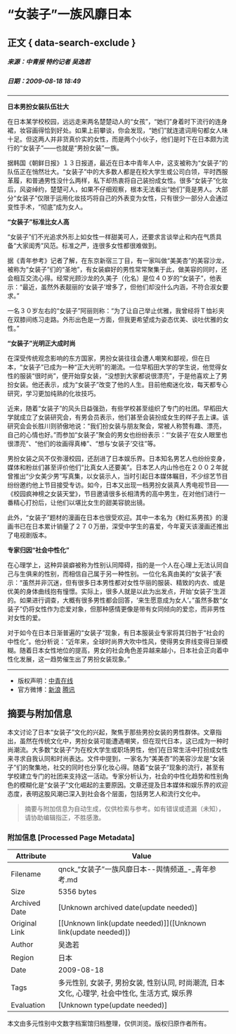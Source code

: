# “女装子”一族风靡日本

## 正文 { data-search-exclude }


##### 来源：中青报 特约记者 吴逸若  
##### 日期：2009-08-18 18:49  

---

**日本男扮女装队伍壮大**

在日本某学校校园，远远走来两名楚楚动人的“女孩”，“她们”身着时下流行的连身裙，妆容画得恰到好处。如果上前攀谈，你会发现，“她们”就连遣词用句都女人味十足。但这两人并非货真价实的女性，而是两个小伙子，他们是时下在日本颇为流行的“女装子”——也就是“男扮女装”一族。

据韩国《朝鲜日报》１３日报道，最近在日本中青年人中，这支被称为“女装子”的队伍正在悄然壮大。“女装子”中的大多数人都是在校大学生或公司白领，平时西服革履，和普通男性没什么两样，私下却热衷将自己装扮成女性。很多“女装子”化妆后，风姿绰约，楚楚可人，如果不仔细观察，根本无法看出“她们”竟是男人。大部分“女装子”仅限于运用化妆技巧将自己的外表变为女性，只有很少一部分人会通过变性手术，“彻底”成为女人。

**“女装子”标准比女人高**

“女装子”们不光追求外形上如女性一样甜美可人，还要求言谈举止和内在气质具备“大家闺秀”风范。标准之严，连很多女性都很难做到。

据《青年参考》记者了解，在东京新宿三丁目，有一家叫做“美美杏”的美容沙龙，被称为“女装子”们的“圣地”，有女装癖好的男性常常聚集于此，做美容的同时，还会相互交流心得。经常光顾沙龙的久美子（化名）是位４０岁的“女装子”，他表示：“最近，虽然外表靓丽的‘女装子’增多了，但他们却没什么内涵，不符合淑女要求。”

一名３０岁左右的“女装子”阿丽则称：“为了让自己举止优雅，我曾经将Ｔ恤衫夹在双膝间练习走路。外形出色是一方面，但我更希望成为姿态优美、谈吐优雅的女性。”

**“女装子”光明正大成时尚**

在深受传统观念影响的东方国家，男扮女装往往会遭人嘲笑和鄙视，但在日本，“女装子”已成为一种“正大光明”的潮流。一位早稻田大学的学生说，他觉得女性的服装“很时尚”，便开始穿女装，“没想到大家都说很漂亮”，于是他喜欢上了男扮女装。他还表示，成为“女装子”改变了他的人生。目前他痴迷化妆，每天都专心研究，学习更加纯熟的化妆技巧。

近来，随着“女装子”的风头日益强劲，有些学校甚至组织了专门的社团。早稻田大学就成立了女装研究会，有男会员表示，他们甚至会装扮成女生的样子去上课。该研究会会长胜川则骄傲地说：“我们扮女装与朋友聚会，常被人称赞有趣、漂亮，自己的心情也好。”而参加“女装子”聚会的男女也纷纷表示：“‘女装子’在女人眼里也很漂亮”、“他们的妆画得真棒”、“想与‘女装子’交往”等。

男扮女装之风不仅弥漫校园，还刮进了日本娱乐界。日本知名男艺人也纷纷变身，媒体和粉丝们甚至评价他们“比真女人还要美”。日本艺人内山怜也在２００２年就曾推出“少女美少男”写真集，以女装示人，当时引起日本媒体瞩目，不少综艺节目纷纷邀约他上节目接受专访。如今，日本又出现一档男扮女装真人秀电视节目——《校园疯神榜之女装天堂》，节目邀请很多长相清秀的高中男生，在对他们进行一番精心打扮后，让他们以堪比女生的甜美容貌出镜。

此外，“女装子”题材的漫画在日本也很受欢迎。其中一本名为《粉红系男孩》的漫画书已在日本累计销量了２７０万册，深受中学生的喜爱，今年夏天该漫画还推出了电视剧版本。

**专家归因“社会中性化”**

在心理学上，这种异装癖被称为性别认同障碍，指的是一个人在心理上无法认同自己与生俱来的性别，而相信自己属于另一种性别。一位化名真由美的“女装子”表示：“虽然并非沉迷，但有很多日本男性都对女性华丽的服装、精致的内衣、或是优美的身体曲线抱有憧憬。实际上，很多人就是以此为出发点，开始‘女装子’生涯的。如果进行调查，大概有很多男性都会回答，‘来生愿意成为女人’。”虽然多数“女装子”仍将女性作为恋爱对象，但那种感情更像是带有女同倾向的爱恋，而非男性对女性的爱。

对于如今在日本日渐普遍的“女装子”现象，有日本服装业专家将其归咎于“社会的中性化”。他分析说：“近年来，全球时尚界大吹中性风，使得男女界线变得日渐模糊。随着日本女性地位的提高，男女的社会角色差异越来越小，日本社会正向着中性化发展，这一趋势催生出了男扮女装现象。”

---

- 版权声明：[中青在线](http://www.cyol.net/ggkl/index.html)
- 官方微博：[新浪](http://weibo.com/qnck) [腾讯](http://t.qq.com/QNCK1984)
<!-- tcd_original_link http://qnck.cyol.com/content/2009-08/18/content_2811513.htm -->


## 摘要与附加信息

<!-- tcd_abstract -->
本文讨论了日本“女装子”文化的兴起，聚焦于那些男扮女装的男性群体。文章指出，虽然在传统文化中，男扮女装可能遭遇嘲笑，但在现代日本，这已成为一种时尚潮流。大多数“女装子”为在校大学生或职场男性，他们在日常生活中打扮成女性来寻求自我认同和时尚表达。文件中提到，一家名为“美美杏”的美容沙龙是“女装子”们的聚集地，社交的同时也分享化妆心得。随着“女装子”现象的流行，甚至有学校建立专门的社团来支持这一活动。专家分析认为，社会的中性化趋势和性别角色的模糊化是“女装子”文化崛起的主要原因。文章还提及日本媒体和娱乐界的欢迎态度，表明这股风潮已深入到社会各个层面，包括男艺人和流行文化中。
<!-- tcd_abstract_end -->

> 摘要与附加信息为自动生成，仅供检索与参考。如有错误或遗漏（未知），请协助编辑指正，不胜感激。

### 附加信息 [Processed Page Metadata]

| Attribute       | Value                                  |
|-----------------|----------------------------------------|
| Filename        | qnck_“女装子”一族风靡日本--舆情频道_-_青年参考.md                             |
| Size            | 5356 bytes                           |
| Archived Date   | [Unknown archived date(update needed)]                             |
| Original Link   | [[Unknown link(update needed)]]([Unknown link(update needed)])                       |
| Author          | 吴逸若                               |
| Region          | 日本                               |
| Date            | 2009-08-18                                 |
| Tags            | 多元性别, 女装子, 男扮女装, 性别认同, 时尚潮流, 日本文化, 心理学, 社会中性化, 生活方式, 娱乐界                                 |
| Evaluation            | [Unknown type(update needed)]                                 |
<!-- tcd_table_end -->

本文由多元性别中文数字档案馆归档整理，仅供浏览。版权归原作者所有。

